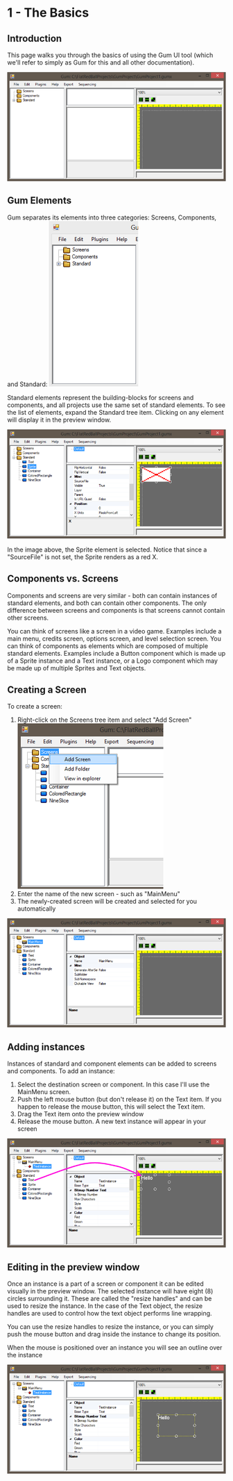 # 1 - The Basics

## Introduction

This page walks you through the basics of using the Gum UI tool (which we'll refer to simply as Gum for this and all other documentation).

![](<../.gitbook/assets/GumEmpty (1).PNG>)

## Gum Elements

Gum separates its elements into three categories: Screens, Components, and Standard: ![](<../.gitbook/assets/3Elements (1).PNG>)

Standard elements represent the building-blocks for screens and components, and all projects use the same set of standard elements. To see the list of elements, expand the Standard tree item. Clicking on any element will display it in the preview window.

![](../.gitbook/assets/SelectedSprite.PNG)

In the image above, the Sprite element is selected. Notice that since a "SourceFile" is not set, the Sprite renders as a red X.

## Components vs. Screens

Components and screens are very similar - both can contain instances of standard elements, and both can contain other components. The only difference between screens and components is that screens cannot contain other screens.

You can think of screens like a screen in a video game. Examples include a main menu, credits screen, options screen, and level selection screen. You can think of components as elements which are composed of multiple standard elements. Examples include a Button component which is made up of a Sprite instance and a Text instance, or a Logo component which may be made up of multiple Sprites and Text objects.

## Creating a Screen

To create a screen:

1. Right-click on the Screens tree item and select "Add Screen" ![](<../.gitbook/assets/GumAddScreen (1).png>)
2. Enter the name of the new screen - such as "MainMenu"
3. The newly-created screen will be created and selected for you automatically

![](<../.gitbook/assets/GumNewMainMenu (1).PNG>)

## Adding instances

Instances of standard and component elements can be added to screens and components. To add an instance:

1. Select the destination screen or component. In this case I'll use the MainMenu screen.
2. Push the left mouse button (but don't release it) on the Text item. If you happen to release the mouse button, this will select the Text item.
3. Drag the Text item onto the preview window
4. Release the mouse button. A new text instance will appear in your screen

![](../.gitbook/assets/GumTextInstance.png)

## Editing in the preview window

Once an instance is a part of a screen or component it can be edited visually in the preview window. The selected instance will have eight (8) circles surrounding it. These are called the "resize handles" and can be used to resize the instance. In the case of the Text object, the resize handles are used to control how the text object performs line wrapping.

You can use the resize handles to resize the instance, or you can simply push the mouse button and drag inside the instance to change its position.

When the mouse is positioned over an instance you will see an outline over the instance

![](../.gitbook/assets/GumInstanceOutline.png)
